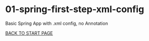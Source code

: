 # 01-spring-first-step-xml-config
Basic Spring App with .xml config, no Annotation  


[BACK TO START PAGE](https://github.com/FlorescuAndrei/Start.git) 
